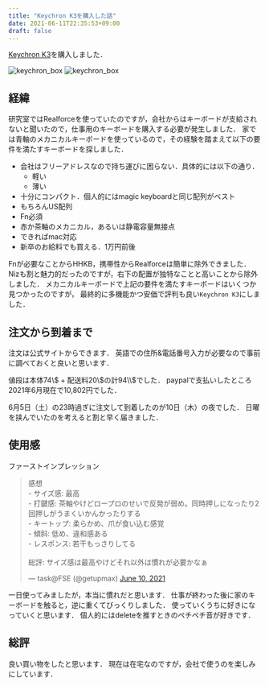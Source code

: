 ```yaml
---
title: "Keychron K3を購入した話"
date: 2021-06-11T22:35:53+09:00
draft: false
---
```


[Keychron K3](https://www.keychron.com/products/keychron-k3-wireless-mechanical-keyboard)を購入しました．

![keychron_box](/img/blog/keychron_box.JPG)
![keychron_box](/img/blog/keychron.JPG)

## 経緯

研究室ではRealforceを使っていたのですが，会社からはキーボードが支給されないと聞いたので，仕事用のキーボードを購入する必要が発生しました．
家では青軸のメカニカルキーボードを使っているので，その経験を踏まえて以下の要件を満たすキーボードを探しました．

- 会社はフリーアドレスなので持ち運びに困らない．具体的には以下の通り．
  - 軽い
  - 薄い
- 十分にコンパクト．個人的にはmagic keyboardと同じ配列がベスト
- もちろんUS配列
- Fn必須
- 赤か茶軸のメカニカル，あるいは静電容量無接点
- できればmac対応
- 新卒のお給料でも買える．1万円前後

Fnが必要なことからHHKB，携帯性からRealforceは簡単に除外できました．
Nizも割と魅力的だったのですが，右下の配置が独特なことと高いことから除外しました．
メカニカルキーボードで上記の要件を満たすキーボードはいくつか見つかったのですが，
最終的に多機能かつ安価で評判も良い`Keychron K3`にしました．

## 注文から到着まで

注文は公式サイトからできます．
英語での住所&電話番号入力が必要なので事前に調べておくと良いと思います．

値段は本体74\\$ + 配送料20\\$の計94\\$でした．
paypalで支払いしたところ2021年6月現在で10,802円でした．

6月5日（土）の23時過ぎに注文して到着したのが10日（木）の夜でした．
日曜を挟んでいたのを考えると割と早く届きました．

## 使用感

ファーストインプレッション

<blockquote class="twitter-tweet"><p lang="ja" dir="ltr">感想<br>- サイズ感: 最高<br>- 打鍵感: 茶軸やけどロープロのせいで反発が弱め。同時押しになったり2回押しがうまくいかんかったりする<br>- キートップ: 柔らかめ、爪が食い込む感覚<br>- 傾斜: 低め、違和感ある<br>- レスポンス: 若干もっさりしてる<br><br>総評: サイズ感は最高やけどそれ以外は慣れが必要かなぁ</p>&mdash; task@FSE (@getupmax) <a href="https://twitter.com/getupmax/status/1402946711660621826?ref_src=twsrc%5Etfw">June 10, 2021</a></blockquote> <script async src="https://platform.twitter.com/widgets.js" charset="utf-8"></script>

一日使ってみましたが，本当に慣れだと思います．
仕事が終わった後に家のキーボードを触ると，逆に重くてびっくりしました．
使っていくうちに好きになっていくと思います．
個人的にはdeleteを推すときのペチペチ音が好きです．

## 総評

良い買い物をしたと思います．
現在は在宅なのですが，会社で使うのを楽しみにしています．
